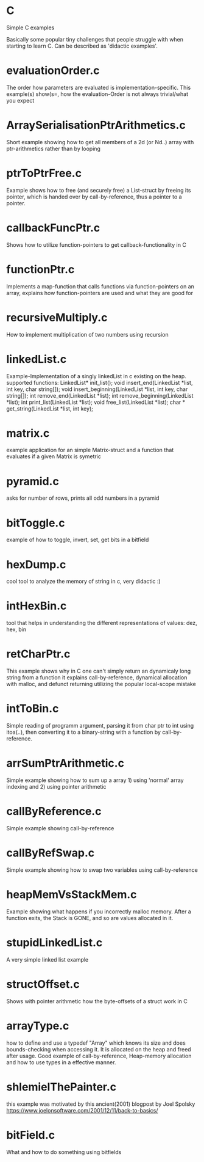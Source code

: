 # C
Simple C examples

Basically some popular tiny challenges that people struggle with when starting to learn C.
Can be described as 'didactic examples'. 

# evaluationOrder.c
  The order how parameters are evaluated is implementation-specific.
  This example(s) show(s=, how the evaluation-Order is not always trivial/what you expect

# ArraySerialisationPtrArithmetics.c
  Short example showing how to get all members of a 2d (or Nd..) array with ptr-arithmetics rather than by looping
  
# ptrToPtrFree.c
  Example shows how to free (and securely free) a List-struct by freeing its pointer,
  which is handed over by call-by-reference,  thus a pointer to a pointer. 

# callbackFuncPtr.c
  Shows how to utilize function-pointers to get callback-functionality in C

# functionPtr.c
  Implements a map-function that calls functions via function-pointers on an array,
  explains how function-pointers are used and what they are good for
  
# recursiveMultiply.c
  How to implement multiplication of two numbers using recursion

# linkedList.c
  Example-Implementation of a singly linkedList in c existing on the heap. 
  supported functions: 
        LinkedList* init_list();
        void insert_end(LinkedList *list, int key, char string[]);
        void insert_beginning(LinkedList *list, int key, char string[]);
        int remove_end(LinkedList *list);
        int remove_beginning(LinkedList *list);
        int print_list(LinkedList *list);
        void free_list(LinkedList *list);
        char * get_string(LinkedList *list, int key);
# matrix.c
  example application for an simple Matrix-struct and a function that evaluates if a given Matrix is symetric
# pyramid.c
  asks for number of rows, prints all odd numbers in a pyramid
  
# bitToggle.c
  example of how to toggle, invert, set, get bits in a bitfield
 
# hexDump.c
  cool tool to analyze the memory of string in c, very didactic :)
  
# intHexBin.c
  tool that helps in understanding the different representations of values: dez, hex, bin

# retCharPtr.c
  This example shows why in C one can't simply return an dynamicaly long string from a function
  it explains call-by-reference, dynamical allocation with malloc, and defunct returning utilizing the popular local-scope mistake

# intToBin.c
  Simple reading of programm argument, parsing it from char ptr to int using itoa(..), then converting it to a binary-string with a  function by call-by-reference. 
  
# arrSumPtrArithmetic.c
  Simple example showing how to sum up a array 1) using 'normal' array indexing and 2) using pointer arithmetic
  
# callByReference.c
  Simple example showing call-by-reference

# callByRefSwap.c
  Simple example showing how to swap two variables using call-by-reference

# heapMemVsStackMem.c
  Example showing what happens if you incorrectly malloc memory. After a function exits, the Stack is GONE, and so are values allocated in it.
  
# stupidLinkedList.c
  A very simple linked list example
  
# structOffset.c
  Shows with pointer arithmetic how the byte-offsets of a struct work in C
  
# arrayType.c
  how to define and use a typedef "Array" which knows its size and does bounds-checking when accessing it.
  It is allocated on the heap and freed after usage. Good example of call-by-reference,
  Heap-memory allocation and how to use types in a effective manner. 
  
# shlemielThePainter.c
  this example was motivated by this ancient(2001) blogpost by Joel Spolsky
  https://www.joelonsoftware.com/2001/12/11/back-to-basics/
  
# bitField.c
  What and how to do something using bitfields

  
